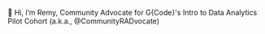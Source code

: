 👋 Hi, I’m Remy, Community Advocate for G{Code}'s Intro to Data Analytics Pilot Cohort (a.k.a., @CommunityRADvocate)

<!---
CommunityRADvocate/CommunityRADvocate is a ✨ special ✨ repository because its `README.md` (this file) appears on your GitHub profile.
You can click the Preview link to take a look at your changes.
--->
